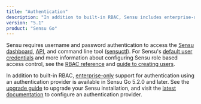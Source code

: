 ```yaml
---
title: "Authentication"
description: "In addition to built-in RBAC, Sensu includes enterprise-only support for authentication using a Lightweight Directory Access Protocol (LDAP) provider. Read the guide to configure a provider."
version: "5.1"
product: "Sensu Go"
---
```


Sensu requires username and password authentication to access the [Sensu dashboard][1], [API][8], and command line tool ([sensuctl][2]).
For Sensu's [default user credentials][3] and more information about configuring Sensu role based access control, see the [RBAC reference][4] and [guide to creating users][5].

In addition to built-in RBAC, [enterprise-only][9] support for authentication using an authentication provider is available in Sensu Go 5.2.0 and later.
See the [upgrade guide][6] to upgrade your Sensu installation, and visit the [latest documentation][7] to configure an authentication provider.

[1]: ../../dashboard/overview
[2]: ../../sensuctl/reference
[3]: ../../reference/rbac#default-user
[4]: ../../reference/rbac
[5]: ../../guides/create-read-only-user
[6]: /sensu-go/latest/installation/upgrade
[7]: /sensu-go/latest/installation/auth
[8]: ../../api/overview
[9]: /sensu-go/latest/getting-started/enterprise
